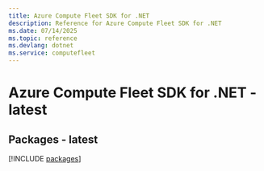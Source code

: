 ```yaml
---
title: Azure Compute Fleet SDK for .NET
description: Reference for Azure Compute Fleet SDK for .NET
ms.date: 07/14/2025
ms.topic: reference
ms.devlang: dotnet
ms.service: computefleet
---
```

# Azure Compute Fleet SDK for .NET - latest
## Packages - latest
[!INCLUDE [packages](compute-fleet-index.md)]